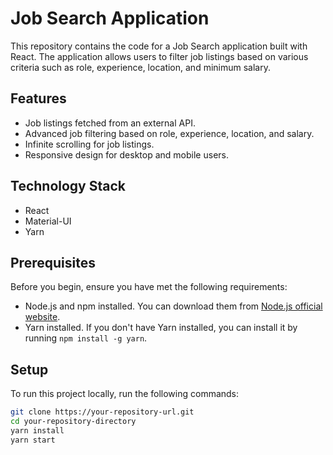 # Job Search Application

This repository contains the code for a Job Search application built with React. The application allows users to filter job listings based on various criteria such as role, experience, location, and minimum salary.

## Features

- Job listings fetched from an external API.
- Advanced job filtering based on role, experience, location, and salary.
- Infinite scrolling for job listings.
- Responsive design for desktop and mobile users.

## Technology Stack

- React
- Material-UI
- Yarn

## Prerequisites

Before you begin, ensure you have met the following requirements:
- Node.js and npm installed. You can download them from [Node.js official website](https://nodejs.org/).
- Yarn installed. If you don't have Yarn installed, you can install it by running `npm install -g yarn`.

## Setup

To run this project locally, run the following commands:
   ```bash
   git clone https://your-repository-url.git
   cd your-repository-directory
   yarn install
   yarn start
